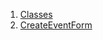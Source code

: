 

1. [Classes](file-___home_harshil_Desktop_open-source_palisadoes_talawa_lib_views_after_auth_screens_events_create_event_form/#classes)
2. [CreateEventForm](file-___home_harshil_Desktop_open-source_palisadoes_talawa_lib_views_after_auth_screens_events_create_event_form/CreateEventForm-class.html)
